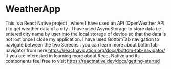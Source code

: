 # WeatherApp
This is a React Native project , where I have used an API (OpenWeather API ) to get weather data of a city .
I have used AsyncStorage to store data i.e entered city name by user into the local storage of device so that the data is not lost once I close my application.
I have used BottomTab navigation to navigate between the two Screens .
you can learn more about  bottmTab navigator from here https://reactnavigation.org/docs/bottom-tab-navigator/
If you are interested in learning more about React Native and its components feel free to visit https://reactnative.dev/docs/getting-started
